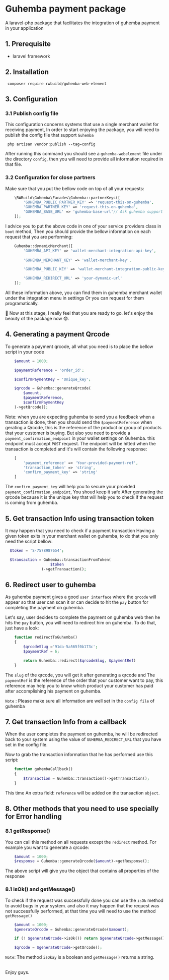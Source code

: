# Guhemba payment package
A laravel-php package that facilitates the integration of guhemba payment in your application 

## 1. Prerequisite
- laravel framework

## 2. Installation
```
 composer require rwbuild/guhemba-web-element
```

## 3. Configuration

### 3.1 Publish config file

This configuration concerns systems that use a single merchant wallet for receiving payment,
In order to start enjoying the package, you will need to publish the config file that support `Guhemba` 

```
 php artisan vendor:publish --tag=config 
```

After running this command you should see a `guhemba-webelement` file  under the directory `config`, then you will need to provide all information required in that file.

### 3.2 Configuration for close partners

Make sure that you put the bellow code on top of all your requests:

```php
    \RWBuild\Guhemba\Facades\Guhemba::partnerKeys([
        'GUHEMBA_PUBLIC_PARTNER_KEY' => 'request-this-on-guhemba',
        'GUHEMBA_PARTNER_KEY' => 'request-this-on-guhemba',
        'GUHEMBA_BASE_URL' => 'guhemba-base-url'// Ask guhemba support team
    ]);
```

I advice you to put the above code in one of your service providers class in `boot` method,
Then you should provide the bellow information on each request that you are performing:

```php
    Guhemba::dynamicMerchant([
        'GUHEMBA_API_KEY' => 'wallet-merchant-integration-api-key',
        
        'GUHEMBA_MERCHANT_KEY' => 'wallet-merchant-key',

        'GUHEMBA_PUBLIC_KEY' => 'wallet-merchant-integration-public-key',

        'GUHEMBA_REDIRECT_URL' => 'your-dynamic-url'
    ]);
```
All these information above, you can find them in guhemba merchant wallet under the integration menu in settings Or you can request for them programatically.

🤪 Now at this stage, I really feel that you are ready to go. let's enjoy the beauty of the package now 😎.

## 4. Generating a payment Qrcode

To generate a payment qrcode, all what you need is to place the bellow script in your code

```php
    $amount = 1000;

    $paymentReference = 'order_id'; 

    $confirmPaymentKey = 'Unique_key';

    $qrcode = Guhemba::generateQrcode(
        $amount, 
        $paymentReference,
        $confirmPaymentKey
    )->getQrcode();
```

Note: when you are expecting guhemba to send you a feedback when a transaction is done, then you should send the
      `$paymentReference` when gerating a Qrcode, this is the reference of the product or group of products that your customer is buying. But also you need to provide a `payment_confirmation_endpoint` in your wallet settings on Guhemba. this endpoint must accept `POST` request. The endpoint will be hitted when the transaction is completed and it's will contain the following response:

```php
    [
        'payment_reference' => 'Your-provided-payment-ref',
        'transaction_token' => 'string',
        'confirm_payment_key' => 'string'
    ]
``` 

The `confirm_payment_key` will help you to secure your provided `payment_confirmation_endpoint`, You shoud keep it safe After generating the qrcode because it is the unique key that will help you to check if the request is coming from guhemba.

## 5. Get transaction Info using transaction token

It may happen that you need to check if a payment transaction Having a given token exits in your merchant wallet on guhemba, to do that you only need the script bellow:

```php
  $token = 'S-7578987654';

  $transaction = Guhemba::transactionFromToken(
                    $token
                )->getTransaction();

```

## 6. Redirect user to guhemba

As guhemba payment gives a good `user interface` where the `qrcode` will appear so that user can scan it or can decide to hit the `pay` button for completing the payment on guhemba.

Let's say, user decides to complete the payment on guhemba web then he hits the `pay` button, you will need to redirect him on guhemba. To do that, just have a look:

```php
    function redirectToGuhemba()
    {
        $qrcodeSlug ='91da-5a565f0b173c';
        $paymentRef = 6;

        return Guhemba::redirect($qrcodeSlug, $paymentRef)
    }
```

The `slug` of the qrcode, you will get it after generating a qrcode and The `paymentRef` is the reference of the order that your customer want to pay, this reference may help you to know which product your customer has paid after accomplishing his payment on guhemba.

`Note` : Please make sure all information are well set in the `config file` of guhemba

## 7. Get transaction Info from a callback

When the user completes the payment on guhemba, he will be redirected back to your system using the value of `GUHEMBA_REDIRECT_URL` that you have set in the config file.

Now to grab the transaction information that he has performed use this script:

```php
    function guhembaCallback()
    {
        $transaction = Guhemba::transaction()->getTransaction();
    }
```

This time An extra field: `reference` will be added on the transaction `object`.

## 8. Other methods that you  need to use specially for Error handling

### 8.1 getResponse()

You can call this method on all requests except the `redirect` method. For example you want to generate a qrcode:

```php
    $amount = 1000;
    $response = Guhemba::generateQrcode($amount)->getResponse();
```

The above script will give you the object that contains all properties of the response 

### 8.1 isOk() and getMessage()

To check if the request was successfully done you can use the `isOk` method to avoid bugs in your system. and also it may happen that the request was not successfully performed, at that time you will need to use the method `getMessage()` 

```php
    $amount = 1000;
    $generateQrcode = Guhemba::generateQrcode($amount);

    if (! $generateQrcode->isOk()) return $generateQrcode->getMessage();

    $qrcode = $generateQrcode->getQrcode();
```

`Note`: The method `isOkay` is a boolean and `getMessage()` returns a string.


<br/>
Enjoy guys.
